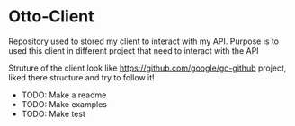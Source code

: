 # Otto-Client

Repository used to stored my client to interact with my API. Purpose is to used this client in different project that need to interact with the API

Struture of the client look like https://github.com/google/go-github project, liked there structure and try to follow it!

-   TODO: Make a readme
-   TODO: Make examples
-   TODO: Make test

